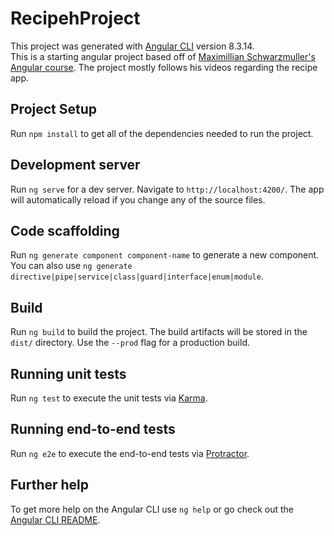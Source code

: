 # RecipehProject

This project was generated with [Angular CLI](https://github.com/angular/angular-cli) version 8.3.14.
<br>
This is a starting angular project based off of [Maximillian Schwarzmuller's Angular course](https://www.udemy.com/course/the-complete-guide-to-angular-2/). The project mostly follows his videos regarding the recipe app.

## Project Setup

Run `npm install` to get all of the dependencies needed to run the project.

## Development server

Run `ng serve` for a dev server. Navigate to `http://localhost:4200/`. The app will automatically reload if you change any of the source files.

## Code scaffolding

Run `ng generate component component-name` to generate a new component. You can also use `ng generate directive|pipe|service|class|guard|interface|enum|module`.

## Build

Run `ng build` to build the project. The build artifacts will be stored in the `dist/` directory. Use the `--prod` flag for a production build.

## Running unit tests

Run `ng test` to execute the unit tests via [Karma](https://karma-runner.github.io).

## Running end-to-end tests

Run `ng e2e` to execute the end-to-end tests via [Protractor](http://www.protractortest.org/).

## Further help

To get more help on the Angular CLI use `ng help` or go check out the [Angular CLI README](https://github.com/angular/angular-cli/blob/master/README.md).
